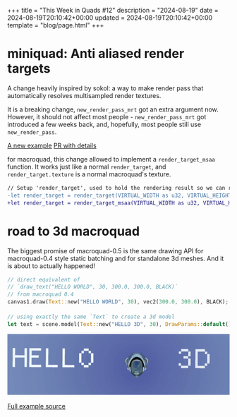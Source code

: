 +++
title = "This Week in Quads #12"
description = "2024-08-19"
date = 2024-08-19T20:10:42+00:00
updated = 2024-08-19T20:10:42+00:00
template = "blog/page.html"
+++

# miniquad: Anti aliased render targets

A change heavily inspired by sokol: a way to make render pass that automatically resolves multisampled render textures.

It is a breaking change, `new_render_pass_mrt` got an extra argument now. However,  it should not affect most people - `new_render_pass_mrt` got introduced a few weeks back, and, hopefully, most people still use `new_render_pass`.

[A new example](https://github.com/not-fl3/miniquad/blob/master/examples/msaa_render_texture.rs)
[PR with details](https://github.com/not-fl3/miniquad/pull/478)


for macroquad, this change allowed to implement a `render_target_msaa` function. It works just like a normal `render_target`, and `render_target.texture` is a normal macroquad's texture.

```diff
// Setup 'render_target', used to hold the rendering result so we can resize it
-let render_target = render_target(VIRTUAL_WIDTH as u32, VIRTUAL_HEIGHT as u32);
+let render_target = render_target_msaa(VIRTUAL_WIDTH as u32, VIRTUAL_HEIGHT as u32, 4);
```

# road to 3d macroquad

The biggest promise of macroquad-0.5 is the same drawing API for macroquad-0.4 style static batching and for standalone 3d meshes. And it is about to actually happened!

``` rust
// direct equivalent of
// `draw_text("HELLO WORLD", 30, 300.0, 300.0, BLACK)`
// from macroquad 0.4
canvas1.draw(Text::new("HELLO WORLD", 30), vec2(300.0, 300.0), BLACK);

// using exactly the same `Text` to create a 3d model
let text = scene.model(Text::new("HELLO 3D", 30), DrawParams::default());
```

![text 3d](/week12/text3d.gif)

[Full example source](https://github.com/not-fl3/macroquad/blob/0.5/examples/gltf/main.rs)
